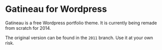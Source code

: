 Gatineau for Wordpress
==================

Gatineau is a free Wordpress portfolio theme. It is currently being remade from scratch for 2014. 

The original version can be found in the `2011` branch. Use it at your own risk.
